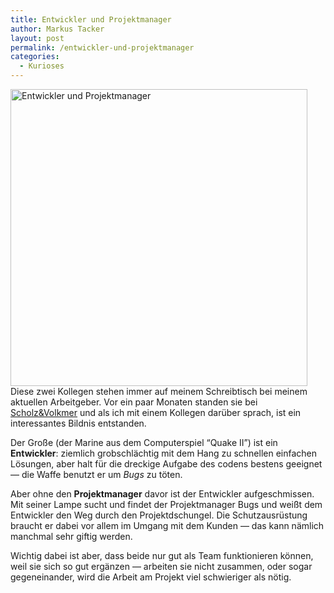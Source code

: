 ```yaml
---
title: Entwickler und Projektmanager
author: Markus Tacker
layout: post
permalink: /entwickler-und-projektmanager
categories:
  - Kurioses
---
```

[<img src="http://farm8.staticflickr.com/7031/6391475553_f4ba79e367_b.jpg" alt="Entwickler und Projektmanager" width="475" />][1]Diese zwei Kollegen stehen immer auf meinem Schreibtisch bei meinem aktuellen Arbeitgeber. Vor ein paar Monaten standen sie bei <a href="http://www.s-v.de/" rel="friend met coworker">Scholz&Volkmer</a> und als ich mit einem Kollegen darüber sprach, ist ein interessantes Bildnis entstanden.

Der Große (der Marine aus dem Computerspiel &#8220;Quake II&#8221;) ist ein **Entwickler**: ziemlich grobschlächtig mit dem Hang zu schnellen einfachen Lösungen, aber halt für die dreckige Aufgabe des codens bestens geeignet — die Waffe benutzt er um *Bugs* zu töten.

Aber ohne den **Projektmanager** davor ist der Entwickler aufgeschmissen. Mit seiner Lampe sucht und findet der Projektmanager Bugs und weißt dem Entwickler den Weg durch den Projektdschungel. Die Schutzausrüstung braucht er dabei vor allem im Umgang mit dem Kunden — das kann nämlich manchmal sehr giftig werden.

Wichtig dabei ist aber, dass beide nur gut als Team funktionieren können, weil sie sich so gut ergänzen — arbeiten sie nicht zusammen, oder sogar gegeneinander, wird die Arbeit am Projekt viel schwieriger als nötig.

 [1]: http://www.flickr.com/photos/tacker/6391475553/